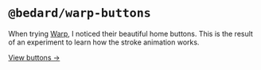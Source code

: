 # `@bedard/warp-buttons`

When trying [Warp](https://warp.dev/), I noticed their beautiful home buttons. This is the result of an experiment to learn how the stroke animation works.

[View buttons →](https://warp-buttons.scottbedard.net)
